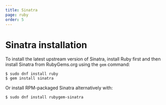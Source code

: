 ```yaml
---
title: Sinatra
page: ruby
order: 5
---
```


# Sinatra installation

To install the latest upstream version of Sinatra, install Ruby first and then install Sinatra from RubyGems.org using the `gem` command:

```
$ sudo dnf install ruby
$ gem install sinatra
```

Or install RPM-packaged Sinatra alternatively with:

```
$ sudo dnf install rubygem-sinatra
```
